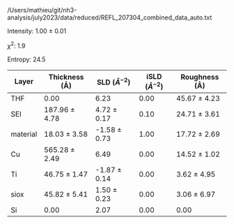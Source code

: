 /Users/mathieu/git/nh3-analysis/july2023/data/reduced/REFL_207304_combined_data_auto.txt

Intensity: 1.00 ± 0.01

$\chi^2$:  1.9

Entropy: 24.5

| Layer | Thickness (Å) | SLD ($Å^{-2}$) | iSLD ($Å^{-2}$) | Roughness (Å) |
| --- | --- | --- | --- | --- |
|                  THF | 0.00 | 6.23 | 0.00 | 45.67 ± 4.23 |
|                  SEI | 187.96 ± 4.78 | 4.72 ± 0.17 | 0.10 | 24.71 ± 3.61 |
|             material | 18.03 ± 3.58 | -1.58 ± 0.73 | 1.00 | 17.72 ± 2.69 |
|                   Cu | 565.28 ± 2.49 | 6.49 | 0.00 | 14.52 ± 1.02 |
|                   Ti | 46.75 ± 1.47 | -1.87 ± 0.14 | 0.00 | 3.62 ± 4.95 |
|                 siox | 45.82 ± 5.41 | 1.50 ± 0.23 | 0.00 | 3.06 ± 6.97 |
|                   Si | 0.00 | 2.07 | 0.00 | 0.00 |
